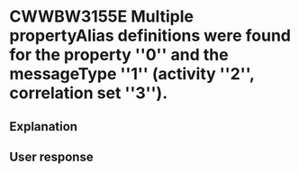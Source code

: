 # CWWBW3155E Multiple propertyAlias definitions were found for the property ''0'' and the messageType ''1'' (activity ''2'', correlation set ''3'').

## Explanation

## User response